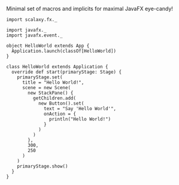 Minimal set of macros and implicits for maximal JavaFX eye-candy!

    import scalaxy.fx._
    
    import javafx._
    import javafx.event._
    
    object HelloWorld extends App {
      Application.launch(classOf[HelloWorld])
    }
    
    class HelloWorld extends Application {
      override def start(primaryStage: Stage) {
        primaryStage.set(
          title = "Hello World!",
          scene = new Scene(
            new StackPane() {
              getChildren.add(
                new Button().set(
                  text = "Say 'Hello World'",
                  onAction = {
                    println("Hello World!")
                  }
                )
              )
            }, 
            300, 
            250
          )
        )
        primaryStage.show()
      }
    }
